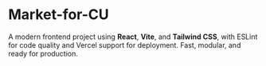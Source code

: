 # Market-for-CU
A modern frontend project using **React**, **Vite**, and **Tailwind CSS**, with ESLint for code quality and Vercel support for deployment. Fast, modular, and ready for production.
